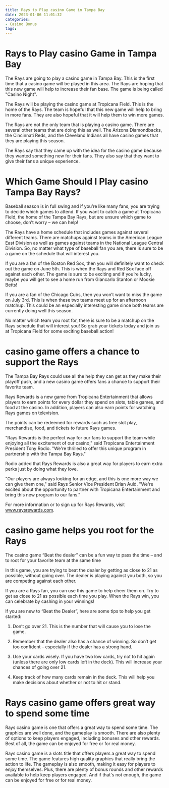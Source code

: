 ```yaml
---
title: Rays to Play casino Game in Tampa Bay
date: 2023-01-06 11:01:32
categories:
- Casino Bonus
tags:
---
```



#  Rays to Play casino Game in Tampa Bay

The Rays are going to play a casino game in Tampa Bay. This is the first time that a casino game will be played in this area. The Rays are hoping that this new game will help to increase their fan base. The game is being called "Casino Night".

The Rays will be playing the casino game at Tropicana Field. This is the home of the Rays. The team is hopeful that this new game will help to bring in more fans. They are also hopeful that it will help them to win more games.

The Rays are not the only team that is playing a casino game. There are several other teams that are doing this as well. The Arizona Diamondbacks, the Cincinnati Reds, and the Cleveland Indians all have casino games that they are playing this season.

The Rays say that they came up with the idea for the casino game because they wanted something new for their fans. They also say that they want to give their fans a unique experience.

#  Which Game Should I Play casino Tampa Bay Rays?

Baseball season is in full swing and if you’re like many fans, you are trying to decide which games to attend. If you want to catch a game at Tropicana Field, the home of the Tampa Bay Rays, but are unsure which game to choose, don’t worry – we can help!

The Rays have a home schedule that includes games against several different teams. There are matchups against teams in the American League East Division as well as games against teams in the National League Central Division. So, no matter what type of baseball fan you are, there is sure to be a game on the schedule that will interest you.

If you are a fan of the Boston Red Sox, then you will definitely want to check out the game on June 5th. This is when the Rays and Red Sox face off against each other. The game is sure to be exciting and if you’re lucky, maybe you will get to see a home run from Giancarlo Stanton or Mookie Betts!

If you are a fan of the Chicago Cubs, then you won’t want to miss the game on July 3rd. This is when these two teams meet up for an afternoon matchup. This could be an especially interesting game since both teams are currently doing well this season.

No matter which team you root for, there is sure to be a matchup on the Rays schedule that will interest you! So grab your tickets today and join us at Tropicana Field for some exciting baseball action!

#  casino game offers a chance to support the Rays

The Tampa Bay Rays could use all the help they can get as they make their playoff push, and a new casino game offers fans a chance to support their favorite team.

Rays Rewards is a new game from Tropicana Entertainment that allows players to earn points for every dollar they spend on slots, table games, and food at the casino. In addition, players can also earn points for watching Rays games on television.

The points can be redeemed for rewards such as free slot play, merchandise, food, and tickets to future Rays games.

"Rays Rewards is the perfect way for our fans to support the team while enjoying all the excitement of our casino," said Tropicana Entertainment President Tony Rodio. "We're thrilled to offer this unique program in partnership with the Tampa Bay Rays."

Rodio added that Rays Rewards is also a great way for players to earn extra perks just by doing what they love.

"Our players are always looking for an edge, and this is one more way we can give them one," said Rays Senior Vice President Brian Auld. "We're excited about the opportunity to partner with Tropicana Entertainment and bring this new program to our fans."

For more information or to sign up for Rays Rewards, visit www.raysrewards.com.

#  casino game helps you root for the Rays

The casino game “Beat the dealer” can be a fun way to pass the time – and to root for your favorite team at the same time

In this game, you are trying to beat the dealer by getting as close to 21 as possible, without going over. The dealer is playing against you both, so you are competing against each other.

If you are a Rays fan, you can use this game to help cheer them on. Try to get as close to 21 as possible each time you play. When the Rays win, you can celebrate by cashing in your winnings!

If you are new to “Beat the Dealer”, here are some tips to help you get started:

1. Don’t go over 21. This is the number that will cause you to lose the game.

2. Remember that the dealer also has a chance of winning. So don’t get too confident – especially if the dealer has a strong hand.

3. Use your cards wisely. If you have two low cards, try not to hit again (unless there are only low cards left in the deck). This will increase your chances of going over 21.

4. Keep track of how many cards remain in the deck. This will help you make decisions about whether or not to hit or stand.

#  Rays casino game offers great way to spend some time

 Rays casino game is one that offers a great way to spend some time. The graphics are well done, and the gameplay is smooth. There are also plenty of options to keep players engaged, including bonuses and other rewards. Best of all, the game can be enjoyed for free or for real money.

Rays casino game is a slots title that offers players a great way to spend some time. The game features high quality graphics that really bring the action to life. The gameplay is also smooth, making it easy for players to enjoy themselves. Plus, there are plenty of bonus rounds and other rewards available to help keep players engaged. And if that's not enough, the game can be enjoyed for free or for real money.